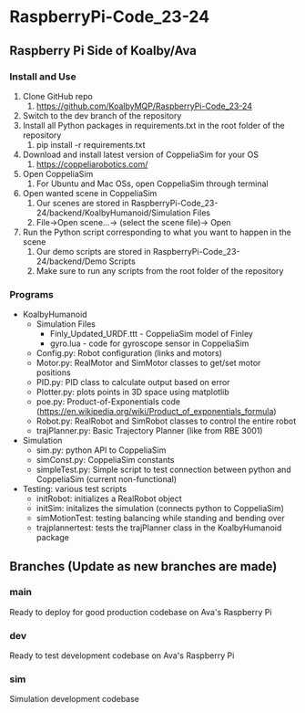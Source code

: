# RaspberryPi-Code_23-24
## Raspberry Pi Side of Koalby/Ava

### Install and Use
1. Clone GitHub repo
    1. https://github.com/KoalbyMQP/RaspberryPi-Code_23-24
2. Switch to the dev branch of the repository
3. Install all Python packages in requirements.txt in the root folder of the repository
    1. pip install -r requirements.txt
4. Download and install latest version of CoppeliaSim for your OS
    1. https://coppeliarobotics.com/
5. Open CoppeliaSim
    1. For Ubuntu and Mac OSs, open CoppeliaSim through terminal
6. Open wanted scene in CoppeliaSim
    1. Our scenes are stored in RaspberryPi-Code_23-24/backend/KoalbyHumanoid/Simulation Files
    2. File→Open scene...→ (select the scene file)→ Open
7. Run the Python script corresponding to what you want to happen in the scene
    1. Our demo scripts are stored in RaspberryPi-Code_23-24/backend/Demo Scripts
    2. Make sure to run any scripts from the root folder of the repository

### Programs
- KoalbyHumanoid
  - Simulation Files
    - Finly_Updated_URDF.ttt - CoppeliaSim model of Finley
    - gyro.lua - code for gyroscope sensor in CoppeliaSim
  - Config.py: Robot configuration (links and motors)
  - Motor.py: RealMotor and SimMotor classes to get/set motor positions
  - PID.py: PID class to calculate output based on error
  - Plotter.py: plots points in 3D space using matplotlib
  - poe.py: Product-of-Exponentials code (https://en.wikipedia.org/wiki/Product_of_exponentials_formula)
  - Robot.py: RealRobot and SimRobot classes to control the entire robot
  - trajPlanner.py: Basic Trajectory Planner (like from RBE 3001)
- Simulation
  - sim.py: python API to CoppeliaSim
  - simConst.py: CoppeliaSim constants
  - simpleTest.py: Simple script to test connection between python and CoppeliaSim (current non-functional)
- Testing: various test scripts
  - initRobot: initializes a RealRobot object
  - initSim: initalizes the simulation (connects python to CoppeliaSim)
  - simMotionTest: testing balancing while standing and bending over
  - trajplannertest: tests the trajPlanner class in the KoalbyHumanoid package

## Branches (Update as new branches are made)
### main
Ready to deploy for good production codebase on Ava's Raspberry Pi
### dev
Ready to test development codebase on Ava's Raspberry Pi
### sim
Simulation development codebase
